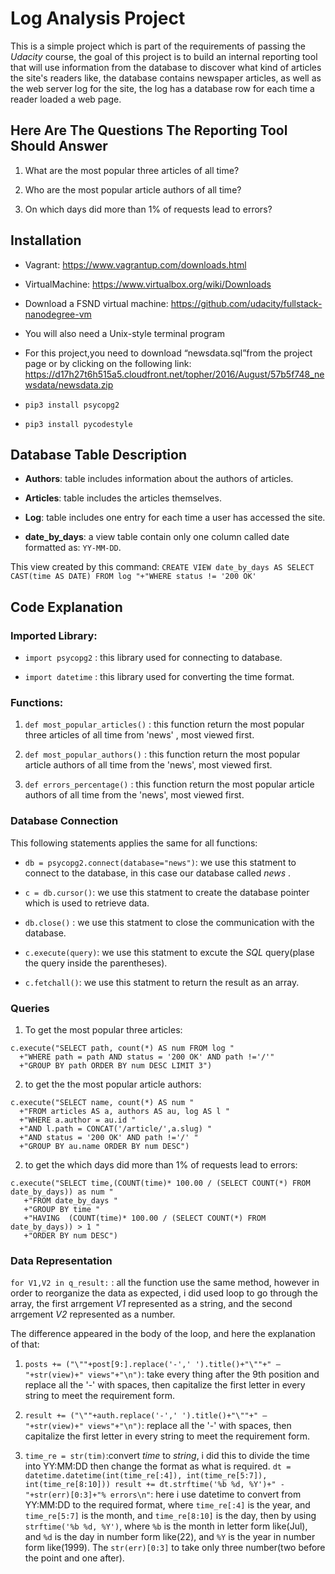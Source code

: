 # Log Analysis Project
This is a simple project which is part of the requirements of passing the _Udacity_ course, the goal of this project is to build an internal reporting tool that will use information from the database to discover what  kind of articles the site's readers like, the database contains newspaper articles, as well as the web server log for the site, the log has a database row for each time a reader loaded a web page.

## Here Are The Questions The Reporting Tool Should Answer
1. What are the most popular three articles of all time?

2. Who are the most popular article authors of all time?

3.  On which days did more than 1% of requests lead to errors?

## Installation

- Vagrant:	https://www.vagrantup.com/downloads.html

- VirtualMachine:	https://www.virtualbox.org/wiki/Downloads

- Download	a	FSND	virtual	machine:	https://github.com/udacity/fullstack-nanodegree-vm

- You	will	also	need	a	Unix-style	terminal	program

- For	this	project,you	need	to	download	“newsdata.sql”from	the	project	page	or	by	clicking	on	the	following	link:	https://d17h27t6h515a5.cloudfront.net/topher/2016/August/57b5f748_newsdata/newsdata.zip

- `pip3 install psycopg2`

- `pip3 install pycodestyle`

## Database Table Description
- **Authors**: table includes information about the authors of articles.

- **Articles**: table includes the articles themselves.

- **Log**: table includes one entry for each time a user has accessed the site.

- **date_by_days**: a view table contain only one column called date formatted as: `YY-MM-DD`.

This view created by this command:
`CREATE VIEW date_by_days AS SELECT CAST(time AS DATE) FROM log "+"WHERE status != '200 OK'`

## Code Explanation
 ### Imported Library:
- `import psycopg2` : this library used for connecting to database.

- `import datetime` : this library used for converting the time format.

### Functions:
1. `def most_popular_articles()` : this function return the most popular three articles of all time from 'news' , most viewed first.

2. `def most_popular_authors()` : this function return the most popular article authors of all time from the 'news', most viewed first.

3. `def errors_percentage()` : this function return the most popular article authors of all time from the 'news', most viewed first.

### Database Connection
This following statements applies the same for all functions:

- `db = psycopg2.connect(database="news")`: we use this statment to connect to the database, in this case our database called _news_ .

- `c = db.cursor()`: we use this statment to create the database pointer which is used to retrieve data.

- `db.close()` : we use this statment to close the communication with the database.

- `c.execute(query)`: we use this statment to excute the _SQL_ query(plase the query inside the parentheses).

- `c.fetchall()`: we use this statment to return the result as an array.

### Queries
1. To get the most popular three articles:
```
c.execute("SELECT path, count(*) AS num FROM log "
  +"WHERE path = path AND status = '200 OK' AND path !='/'"
  +"GROUP BY path ORDER BY num DESC LIMIT 3")
```
2. to get the the most popular article authors:
```
c.execute("SELECT name, count(*) AS num "
  +"FROM articles AS a, authors AS au, log AS l "
  +"WHERE a.author = au.id "
  +"AND l.path = CONCAT('/article/',a.slug) "
  +"AND status = '200 OK' AND path !='/' "
  +"GROUP BY au.name ORDER BY num DESC")
  ```

2. to get the which days did more than 1% of requests lead to errors:
```
c.execute("SELECT time,(COUNT(time)* 100.00 / (SELECT COUNT(*) FROM date_by_days)) as num "
   +"FROM date_by_days "
   +"GROUP BY time "
   +"HAVING  (COUNT(time)* 100.00 / (SELECT COUNT(*) FROM date_by_days)) > 1 "
   +"ORDER BY num DESC")
```

### Data Representation

`for V1,V2 in q_result:` : all the function use the same method, however in order to reorganize the data as expected, i did used loop to go through the array, the first arrgement _V1_ represented as a string, and the second arrgement _V2_ represented as a number.

The difference appeared in the body of the loop, and here the explanation of that:

1. `posts += ("\""+post[9:].replace('-',' ').title()+"\""+" — "+str(view)+" views"+"\n")`: take every thing after the 9th position and replace all the '-' with spaces, then capitalize the first letter in every string to meet the requirement form.


2. `result += ("\""+auth.replace('-',' ').title()+"\""+" — "+str(view)+" views"+"\n")`: replace all the '-' with spaces, then capitalize the first letter in every string to meet the requirement form.

3. `time_re = str(tim)`:convert _time_ to _string_, i did this to divide the time into YY:MM:DD then change the format as what is required.
      `dt = datetime.datetime(int(time_re[:4]), int(time_re[5:7]), int(time_re[8:10]))
      result += dt.strftime('%b %d, %Y')+" - "+str(err)[0:3]+"% errors\n"`: here i use datetime to convert from YY:MM:DD to the required format, where `time_re[:4]` is the year, and `time_re[5:7]` is the month, and `time_re[8:10]` is the day, then by using `strftime('%b %d, %Y')`, where `%b` is the month in letter form like(Jul), and `%d` is the day in number form like(22), and `%Y` is the year in number form like(1999). The `str(err)[0:3]` to take only three number(two before the point and one after).
